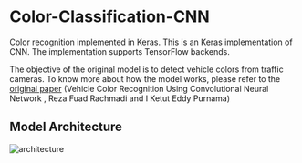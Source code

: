 # Color-Classification-CNN
Color recognition implemented in Keras.
This is an Keras implementation of CNN. The implementation supports TensorFlow backends.

The objective of the original model is to detect vehicle colors from traffic cameras.
To know more about how the model works, please refer to the [original paper](https://arxiv.org/pdf/1510.07391.pdf)
(Vehicle Color Recognition Using Convolutional Neural Network , Reza Fuad Rachmadi and I Ketut Eddy Purnama)



## Model Architecture
![architecture](https://raw.githubusercontent.com/beerboaa/Color-Classification-CNN/master/architecture.jpg)
